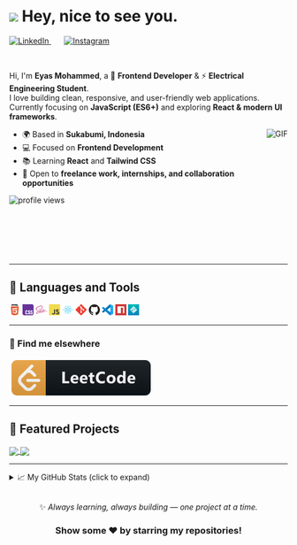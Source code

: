 <h1>
  <img src="https://emojis.slackmojis.com/emojis/images/1531849430/4246/blob-sunglasses.gif?1531849430" width="30"/>
  Hey, nice to see you.
</h1>

<!-- top social: LinkedIn + Instagram only -->
<p align="left">
  <a href="https://www.linkedin.com/in/eyas-adam-20a168230" target="_blank">
    <img height="30" src="https://cdn.jsdelivr.net/gh/devicons/devicon/icons/linkedin/linkedin-original.svg" alt="LinkedIn">
  </a>&nbsp;&nbsp;&nbsp;&nbsp;&nbsp;
  <a href="https://www.instagram.com/eyas.adam" target="_blank">
    <img height="30" src="https://cdn-icons-png.flaticon.com/512/2111/2111463.png" alt="Instagram">
  </a>
</p>

<br>

Hi, I'm **Eyas Mohammed**, a 🎨 **Frontend Developer** & ⚡ **Electrical Engineering Student**.  
I love building clean, responsive, and user-friendly web applications.  
Currently focusing on **JavaScript (ES6+)** and exploring **React & modern UI frameworks**.  

<img align="right" alt="GIF" height="230" src="https://media.giphy.com/media/3ohzdKvLT1DxFxhZAI/giphy.gif" />

- 🌍 Based in **Sukabumi, Indonesia**  
- 💻 Focused on **Frontend Development**  
- 📚 Learning **React** and **Tailwind CSS**  
- 🤝 Open to **freelance work, internships, and collaboration opportunities**  

<!-- profile views directly under the text -->
<p align="left">
  <img src="https://komarev.com/ghpvc/?username=Eyasdm&color=blue" alt="profile views"/>
</p>

<!-- ensure the divider comes *below* the GIF but still near it -->
<br clear="both"/>

---

## 🧰 Languages and Tools

<code><img height="20" src="https://raw.githubusercontent.com/github/explore/80688e429a7d4ef2fca1e82350fe8e3517d3494d/topics/html/html.png" alt="HTML5"></code>
<code><img height="20" src="https://raw.githubusercontent.com/github/explore/80688e429a7d4ef2fca1e82350fe8e3517d3494d/topics/css/css.png" alt="CSS3"></code>
<code><img height="20" src="https://raw.githubusercontent.com/github/explore/80688e429a7d4ef2fca1e82350fe8e3517d3494d/topics/sass/sass.png" alt="Sass"></code>
<code><img height="20" src="https://raw.githubusercontent.com/github/explore/80688e429a7d4ef2fca1e82350fe8e3517d3494d/topics/javascript/javascript.png" alt="JavaScript"></code>
<code><img height="20" src="https://raw.githubusercontent.com/github/explore/80688e429a7d4ef2fca1e82350fe8e3517d3494d/topics/react/react.png" alt="React"></code>
<code><img height="20" src="https://raw.githubusercontent.com/github/explore/80688e429a7d4ef2fca1e82350fe8e3517d3494d/topics/git/git.png" alt="Git"></code>
<code><img height="20" src="https://raw.githubusercontent.com/github/explore/80688e429a7d4ef2fca1e82350fe8e3517d3494d/topics/github-api/github-api.png" alt="GitHub"></code>
<code><img height="20" src="https://raw.githubusercontent.com/github/explore/80688e429a7d4ef2fca1e82350fe8e3517d3494d/topics/vscode/vscode.png" alt="VS Code"></code>
<code><img height="20" src="https://raw.githubusercontent.com/github/explore/80688e429a7d4ef2fca1e82350fe8e3517d3494d/topics/npm/npm.png" alt="npm"></code>
<code><img height="20" src="https://raw.githubusercontent.com/github/explore/80688e429a7d4ef2fca1e82350fe8e3517d3494d/topics/netlify/netlify.png" alt="Netlify"></code>

---

### 📢 Find me elsewhere
<p align="left">
  <!-- same LeetCode SVG style as the example -->
  <a href="https://leetcode.com/u/zdqb922tCD/">
    <img src="https://raw.githubusercontent.com/AbhishekMaira10/AbhishekMaira10/master/Resources/svg/leetcode.svg" alt="LeetCode" style="vertical-align:top; margin:4px">
  </a>
</p>

---

## 📌 Featured Projects

<a href="https://github.com/Eyasdm/weather-app" target="_blank">
  <img align="center" src="https://github-readme-stats.vercel.app/api/pin/?username=Eyasdm&repo=weather-app&theme=dracula" />
</a>
<a href="https://github.com/Eyasdm/Bankist-eyas" target="_blank">
  <img align="center" src="https://github-readme-stats.vercel.app/api/pin/?username=Eyasdm&repo=Bankist-eyas&theme=dracula" />
</a>

---

<details>
  <summary>📈 My GitHub Stats (click to expand)</summary>

  <p align="center">
    <img src="https://github-readme-stats.vercel.app/api?username=Eyasdm&show_icons=true&theme=gotham" alt="Eyasdm's GitHub Stats"/>
  </p>

  <p align="center">
    <img src="https://github-readme-streak-stats.herokuapp.com?user=Eyasdm&theme=tokyonight&hide_border=true" alt="GitHub Streak"/>
  </p>

</details>

<br/>

<div align="center">

✨ *Always learning, always building — one project at a time.*  
### Show some ❤️ by starring my repositories!
</div>
